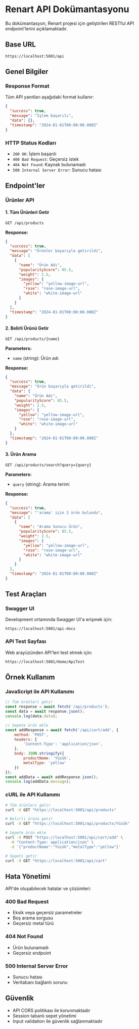 # Renart API Dokümantasyonu

Bu dokümantasyon, Renart projesi için geliştirilen RESTful API endpoint'lerini açıklamaktadır.

## Base URL
```
https://localhost:5001/api
```

## Genel Bilgiler

### Response Format
Tüm API yanıtları aşağıdaki format kullanır:

```json
{
  "success": true,
  "message": "İşlem başarılı",
  "data": {},
  "timestamp": "2024-01-01T00:00:00.000Z"
}
```

### HTTP Status Kodları
- `200 OK`: İşlem başarılı
- `400 Bad Request`: Geçersiz istek
- `404 Not Found`: Kaynak bulunamadı
- `500 Internal Server Error`: Sunucu hatası

## Endpoint'ler

### Ürünler API

#### 1. Tüm Ürünleri Getir
```
GET /api/products
```

**Response:**
```json
{
  "success": true,
  "message": "Ürünler başarıyla getirildi",
  "data": [
    {
      "name": "Ürün Adı",
      "popularityScore": 85.5,
      "weight": 2.5,
      "images": {
        "yellow": "yellow-image-url",
        "rose": "rose-image-url",
        "white": "white-image-url"
      }
    }
  ],
  "timestamp": "2024-01-01T00:00:00.000Z"
}
```

#### 2. Belirli Ürünü Getir
```
GET /api/products/{name}
```

**Parameters:**
- `name` (string): Ürün adı

**Response:**
```json
{
  "success": true,
  "message": "Ürün başarıyla getirildi",
  "data": {
    "name": "Ürün Adı",
    "popularityScore": 85.5,
    "weight": 2.5,
    "images": {
      "yellow": "yellow-image-url",
      "rose": "rose-image-url",
      "white": "white-image-url"
    }
  },
  "timestamp": "2024-01-01T00:00:00.000Z"
}
```

#### 3. Ürün Arama
```
GET /api/products/search?query={query}
```

**Parameters:**
- `query` (string): Arama terimi

**Response:**
```json
{
  "success": true,
  "message": "'arama' için 3 ürün bulundu",
  "data": [
    {
      "name": "Arama Sonucu Ürün",
      "popularityScore": 85.5,
      "weight": 2.5,
      "images": {
        "yellow": "yellow-image-url",
        "rose": "rose-image-url",
        "white": "white-image-url"
      }
    }
  ],
  "timestamp": "2024-01-01T00:00:00.000Z"
}
```



## Test Araçları

### Swagger UI
Development ortamında Swagger UI'a erişmek için:
```
https://localhost:5001/api-docs
```

### API Test Sayfası
Web arayüzünden API'leri test etmek için:
```
https://localhost:5001/Home/ApiTest
```

## Örnek Kullanım

### JavaScript ile API Kullanımı

```javascript
// Tüm ürünleri getir
const response = await fetch('/api/products');
const data = await response.json();
console.log(data.data);

// Sepete ürün ekle
const addResponse = await fetch('/api/cart/add', {
    method: 'POST',
    headers: {
        'Content-Type': 'application/json',
    },
    body: JSON.stringify({
        productName: 'Yüzük',
        metalType: 'yellow'
    })
});
const addData = await addResponse.json();
console.log(addData.message);
```

### cURL ile API Kullanımı

```bash
# Tüm ürünleri getir
curl -X GET "https://localhost:5001/api/products"

# Belirli ürünü getir
curl -X GET "https://localhost:5001/api/products/Yüzük"

# Sepete ürün ekle
curl -X POST "https://localhost:5001/api/cart/add" \
  -H "Content-Type: application/json" \
  -d '{"productName":"Yüzük","metalType":"yellow"}'

# Sepeti getir
curl -X GET "https://localhost:5001/api/cart"
```

## Hata Yönetimi

API'de oluşabilecek hatalar ve çözümleri:

### 400 Bad Request
- Eksik veya geçersiz parametreler
- Boş arama sorgusu
- Geçersiz metal türü

### 404 Not Found
- Ürün bulunamadı
- Geçersiz endpoint

### 500 Internal Server Error
- Sunucu hatası
- Veritabanı bağlantı sorunu

## Güvenlik

- API CORS politikası ile korunmaktadır
- Session tabanlı sepet yönetimi
- Input validation ile güvenlik sağlanmaktadır 